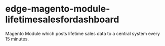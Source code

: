 edge-magento-module-lifetimesalesfordashboard
=============================================

Magento Module which posts lifetime sales data to a central system every 15 minutes.
